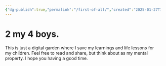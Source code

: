 ```yaml
---
{"dg-publish":true,"permalink":"/first-of-all/","created":"2025-01-27T15:44:39.654+01:00","updated":"2025-01-28T15:44:21.138+01:00"}
---
```



# 2 my 4 boys.
This is just a digital garden where I save my learnings and life lessons for my children. Feel free to read and share, but think about as my mental property. 
I hope you having a good time.
